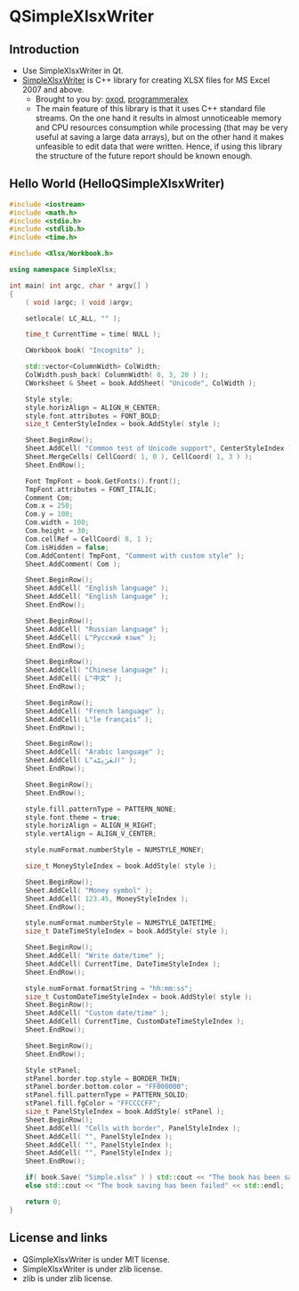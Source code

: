 # QSimpleXlsxWriter

## Introduction

- Use SimpleXlsxWriter in Qt. 
- [SimpleXlsxWriter](https://sourceforge.net/projects/simplexlsx/) is C++ library for creating XLSX files for MS Excel 2007 and above.
	- Brought to you by: [oxod](https://sourceforge.net/u/oxod/), [programmeralex](https://sourceforge.net/u/programmeralex/)
	- The main feature of this library is that it uses C++ standard file streams. On the one hand it results in almost unnoticeable memory and CPU resources consumption while processing (that may be very useful at saving a large data arrays), but on the other hand it makes unfeasible to edit data that were written. Hence, if using this library the structure of the future report should be known enough.

## Hello World (HelloQSimpleXlsxWriter)	

```cpp
#include <iostream>
#include <math.h>
#include <stdio.h>
#include <stdlib.h>
#include <time.h>

#include <Xlsx/Workbook.h>

using namespace SimpleXlsx;

int main( int argc, char * argv[] )
{
    ( void )argc; ( void )argv;

    setlocale( LC_ALL, "" );

    time_t CurrentTime = time( NULL );

    CWorkbook book( "Incognito" );

    std::vector<ColumnWidth> ColWidth;
    ColWidth.push_back( ColumnWidth( 0, 3, 20 ) );
    CWorksheet & Sheet = book.AddSheet( "Unicode", ColWidth );

    Style style;
    style.horizAlign = ALIGN_H_CENTER;
    style.font.attributes = FONT_BOLD;
    size_t CenterStyleIndex = book.AddStyle( style );

    Sheet.BeginRow();
    Sheet.AddCell( "Common test of Unicode support", CenterStyleIndex );
    Sheet.MergeCells( CellCoord( 1, 0 ), CellCoord( 1, 3 ) );
    Sheet.EndRow();

    Font TmpFont = book.GetFonts().front();
    TmpFont.attributes = FONT_ITALIC;
    Comment Com;
    Com.x = 250;
    Com.y = 100;
    Com.width = 100;
    Com.height = 30;
    Com.cellRef = CellCoord( 8, 1 );
    Com.isHidden = false;
    Com.AddContent( TmpFont, "Comment with custom style" );
    Sheet.AddComment( Com );

    Sheet.BeginRow();
    Sheet.AddCell( "English language" );
    Sheet.AddCell( "English language" );
    Sheet.EndRow();

    Sheet.BeginRow();
    Sheet.AddCell( "Russian language" );
    Sheet.AddCell( L"Русский язык" );
    Sheet.EndRow();

    Sheet.BeginRow();
    Sheet.AddCell( "Chinese language" );
    Sheet.AddCell( L"中文" );
    Sheet.EndRow();

    Sheet.BeginRow();
    Sheet.AddCell( "French language" );
    Sheet.AddCell( L"le français" );
    Sheet.EndRow();

    Sheet.BeginRow();
    Sheet.AddCell( "Arabic language" );
    Sheet.AddCell( L"العَرَبِيَّة‎‎" );
    Sheet.EndRow();

    Sheet.BeginRow();
    Sheet.EndRow();

    style.fill.patternType = PATTERN_NONE;
    style.font.theme = true;
    style.horizAlign = ALIGN_H_RIGHT;
    style.vertAlign = ALIGN_V_CENTER;

    style.numFormat.numberStyle = NUMSTYLE_MONEY;

    size_t MoneyStyleIndex = book.AddStyle( style );

    Sheet.BeginRow();
    Sheet.AddCell( "Money symbol" );
    Sheet.AddCell( 123.45, MoneyStyleIndex );
    Sheet.EndRow();

    style.numFormat.numberStyle = NUMSTYLE_DATETIME;
    size_t DateTimeStyleIndex = book.AddStyle( style );

    Sheet.BeginRow();
    Sheet.AddCell( "Write date/time" );
    Sheet.AddCell( CurrentTime, DateTimeStyleIndex );
    Sheet.EndRow();

    style.numFormat.formatString = "hh:mm:ss";
    size_t CustomDateTimeStyleIndex = book.AddStyle( style );
    Sheet.BeginRow();
    Sheet.AddCell( "Custom date/time" );
    Sheet.AddCell( CurrentTime, CustomDateTimeStyleIndex );
    Sheet.EndRow();

    Sheet.BeginRow();
    Sheet.EndRow();

    Style stPanel;
    stPanel.border.top.style = BORDER_THIN;
    stPanel.border.bottom.color = "FF000000";
    stPanel.fill.patternType = PATTERN_SOLID;
    stPanel.fill.fgColor = "FFCCCCFF";
    size_t PanelStyleIndex = book.AddStyle( stPanel );
    Sheet.BeginRow();
    Sheet.AddCell( "Cells with border", PanelStyleIndex );
    Sheet.AddCell( "", PanelStyleIndex );
    Sheet.AddCell( "", PanelStyleIndex );
    Sheet.AddCell( "", PanelStyleIndex );
    Sheet.EndRow();

    if( book.Save( "Simple.xlsx" ) ) std::cout << "The book has been saved successfully" << std::endl;
    else std::cout << "The book saving has been failed" << std::endl;

    return 0;
}
```

## License and links
- QSimpleXlsxWriter is under MIT license.
- SimpleXlsxWriter is under zlib license.
- zlib is under zlib license.
